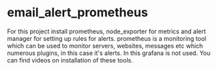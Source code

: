 # email_alert_prometheus

For this project install prometheus, node_exporter for metrics and alert manager for setting up rules for alerts.
prometheus is a monitoring tool which can be used to monitor servers, websites, messages etc which numerous plugins, in this case it's alerts.
In this grafana is not used.
You can find videos on installation of these tools.
